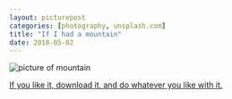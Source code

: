 ```yaml
---
layout: picturepost
categories: [photography, unsplash.com]
title: "If I had a mountain"
date: 2018-05-02
---
```



![picture of mountain](/images/ifihadamountain.jpg)


[If you like it, download it, and do whatever you like with it.](https://unsplash.com/photos/y8iR4t4MTF8)

